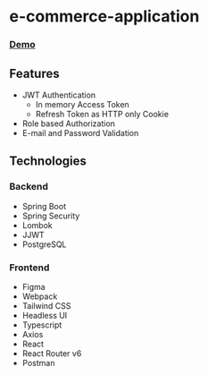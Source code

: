 # e-commerce-application

### [Demo](https://e-commerce-app-davidk55.netlify.app/)

## Features

- JWT Authentication
  - In memory Access Token
  - Refresh Token as HTTP only Cookie
- Role based Authorization
- E-mail and Password Validation

## Technologies

### Backend

- Spring Boot
- Spring Security
- Lombok
- JJWT
- PostgreSQL

### Frontend

- Figma
- Webpack
- Tailwind CSS
- Headless UI
- Typescript
- Axios
- React
- React Router v6
- Postman
